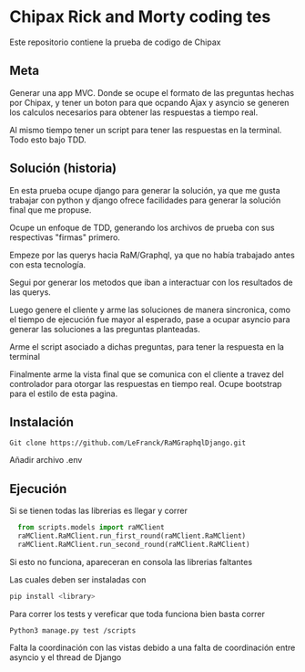 # Chipax Rick and Morty coding tes

Este repositorio contiene la prueba de codigo de Chipax

## Meta

Generar una app MVC. Donde se ocupe el formato de las preguntas hechas por Chipax, y tener un boton
para que ocpando Ajax y asyncio se generen los calculos necesarios para obtener las respuestas a tiempo real.

Al mismo tiempo tener un script para tener las respuestas en la terminal. Todo esto bajo TDD.

## Solución (historia)

En esta prueba ocupe django para generar la solución, ya que me gusta trabajar con python y django ofrece facilidades para generar la solución final que me propuse.

Ocupe un enfoque de TDD, generando los archivos de prueba con sus respectivas "firmas" primero.

Empeze por las querys hacia RaM/Graphql, ya que no había trabajado antes con esta tecnología. 

Segui por generar los metodos que iban a interactuar con los resultados de las querys.

Luego genere el cliente y arme las soluciones de manera sincronica, como el tiempo de ejecución fue mayor al esperado, pase a ocupar asyncio para generar las soluciones a las preguntas planteadas.

Arme el script asociado a dichas preguntas, para tener la respuesta en la terminal 

Finalmente arme la vista final que se comunica con el cliente a travez del controlador para otorgar las respuestas en tiempo real.
Ocupe bootstrap para el estilo de esta pagina.
 
## Instalación

```
Git clone https://github.com/LeFranck/RaMGraphqlDjango.git
```

Añadir archivo .env

## Ejecución

Si se tienen todas las librerias es llegar y correr 
```python
  from scripts.models import raMClient
  raMClient.RaMClient.run_first_round(raMClient.RaMClient)
  raMClient.RaMClient.run_second_round(raMClient.RaMClient)
```

Si esto no funciona, apareceran en consola las librerias faltantes

Las cuales deben ser instaladas con 
```python
pip install <library>
```

Para correr los tests y vereficar que toda funciona bien basta correr
```
Python3 manage.py test /scripts
```

Falta la coordinación con las vistas debido a una falta de coordinación entre asyncio y el thread de Django
